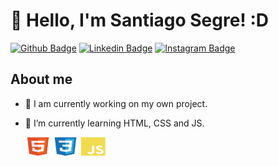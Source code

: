 
# 👋  Hello, I'm Santiago Segre! :D

[![Github Badge](https://img.shields.io/badge/-Github-000?style=flat-square&logo=Github&logoColor=white&link=https://github.com/fagnerpsantos)](https://github.com/fagnerpsantos)
[![Linkedin Badge](https://img.shields.io/badge/-LinkedIn-%230077B5?style=for-the-badge&logo=linkedin&logoColor=white=https://www.linkedin.com/in/santiago-segre-191407157)](https://www.linkedin.com/in/santiago-segre-191407157)
[![Instagram Badge](https://img.shields.io/badge/-Instagram-%23E4405F?style=for-the-badge&logo=instagram&logoColor=white=https://instagram.com/santisegre)](https://instagram.com/santisegre)
 
## About me
  
- 🔭 I am currently working on my own project.
- 🌱 I’m currently learning HTML, CSS and JS.

  <img align="center" alt="icon-HTML" height="30" width="40" src="https://raw.githubusercontent.com/devicons/devicon/master/icons/html5/html5-original.svg">
  <img align="center" alt="icon-CSS" height="30" width="40" src="https://raw.githubusercontent.com/devicons/devicon/master/icons/css3/css3-original.svg">
  <img align="center" alt="icon-JS" height="30" width="40" src="https://raw.githubusercontent.com/devicons/devicon/master/icons/javascript/javascript-plain.svg">
